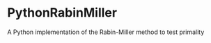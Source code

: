 PythonRabinMiller
=================

A Python implementation of the Rabin-Miller method to test primality
